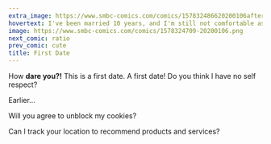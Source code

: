 ```yaml
---
extra_image: https://www.smbc-comics.com/comics/157832486620200106after.png
hovertext: I've been married 10 years, and I'm still not comfortable asking for this.
image: https://www.smbc-comics.com/comics/1578324709-20200106.png
next_comic: ratio
prev_comic: cute
title: First Date
---
```


How **dare you?!** This is a first date. A first date! Do you think I have no self respect?

Earlier…

Will you agree to unblock my cookies?

Can I track your location to recommend products and services?
